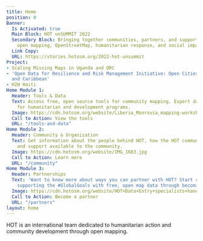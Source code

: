 ```yaml
---
title: Home
position: 0
Banner:
  Is Activated: true
  Main Block: HOT unSUMMIT 2022
  Secondary Block: Bringing together communities, partners, and supporters around
    open mapping, OpenStreetMap, humanitarian response, and social impact.
  Link Copy: 
  URL: https://stories.hotosm.org/2022-hot-unsummit
Project:
- Scaling Missing Maps in Uganda and DRC
- 'Open Data for Resilience and Risk Management Initiative: Open Cities Latin America
  and Caribbean'
- H2H Haiti
Home Module 1:
  Header: Tools & Data
  Text: Access free, open source tools for community mapping. Export data from OpenStreetMap
    for humanitarian and development programs.
  Image: https://cdn.hotosm.org/website/Liberia_Monrovia_mapping-workshops_IMG_20170427_111804.jpg
  Call to Action: View the tools
  URL: "/tools-and-data"
Home Module 2:
  Header: Community & Organization
  Text: Get information about the people behind HOT, how the HOT community is organized,
    and support available to the community.
  Image: https://cdn.hotosm.org/website/IMG_1683.jpg
  Call to Action: Learn more
  URL: "/community"
Home Module 3:
  Header: Partnerships
  Text: 'Want to know more about ways you can partner with HOT? Start creating and
    supporting the #GlobalGoals with free, open map data through becoming a partner.'
  Image: https://cdn.hotosm.org/website/HOT+Data+Entry+specialists+handed+over+framed,+printed+maps+back+to+the+village+offices.+HOT+IndonesiaRiyadi+Wibowo+cropped.jpeg
  Call to Action: Become a partner
  URL: "/partners"
layout: home
---
```


HOT is an international team dedicated to <span>humanitarian action and community development </span><span>through open mapping.</span>
